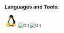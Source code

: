 <div align="left">
    <h3> Languages and Tools:</h3>
    <div>
        <img src="https://raw.githubusercontent.com/devicons/devicon/master/icons/linux/linux-original.svg" title="Git" alt="Git" width="40" height="40"/>
        <img src="https://icons.iconarchive.com/icons/cornmanthe3rd/plex/128/Other-html-5-icon.png" title="Git" alt="Git" width="40" height="40"/>
        <img src="https://upload.wikimedia.org/wikipedia/commons/6/62/CSS3_logo.svg" title="Git" alt="Git" width="40" height="40"/>
      </div>
</div>
